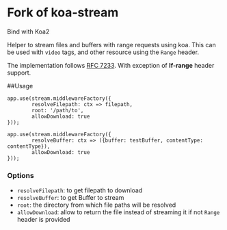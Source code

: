 # Fork of koa-stream
Bind with Koa2 

Helper to stream files and buffers with range requests using koa.
This can be used with `video` tags, and other resource using the `Range` header.

The implementation follows [RFC 7233](https://tools.ietf.org/html/rfc7233).
With exception of __If-range__ header support.

##Usage
```
app.use(stream.middlewareFactory({
        resolveFilepath: ctx => filepath,
        root: '/path/to',
        allowDownload: true
}));

app.use(stream.middlewareFactory({
        resolveBuffer: ctx => ({buffer: testBuffer, contentType: contentType}),
        allowDownload: true
}));
```

### Options
* `resolveFilepath`: to get filepath to download
* `resolveBuffer`: to get Buffer to stream
* `root`: the directory from which file paths will be resolved
* `allowDownload`: allow to return the file instead of streaming it if not `Range` header is provided


